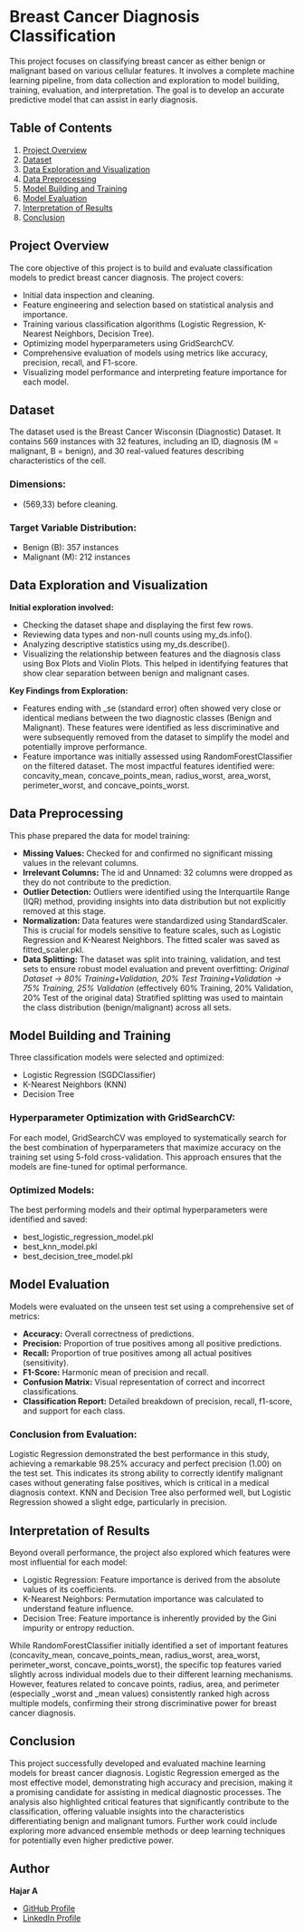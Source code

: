 # Breast Cancer Diagnosis Classification

This project focuses on classifying breast cancer as either benign or malignant based on various cellular features. It involves a complete machine learning pipeline, from data collection and exploration to model building, training, evaluation, and interpretation. The goal is to develop an accurate predictive model that can assist in early diagnosis.

## Table of Contents
1. [Project Overview](#project-overview)
2. [Dataset](#dataset)
3. [Data Exploration and Visualization](#data-exploration-and-visualization)
4. [Data Preprocessing](#data-preprocessing)
5. [Model Building and Training](#model-building-and-training)
6. [Model Evaluation](#model-evaluation)
7. [Interpretation of Results](#interpretation-of-results)
8. [Conclusion](#conclusion)

## Project Overview
The core objective of this project is to build and evaluate classification models to predict breast cancer diagnosis. The project covers:

- Initial data inspection and cleaning.
- Feature engineering and selection based on statistical analysis and importance.
- Training various classification algorithms (Logistic Regression, K-Nearest Neighbors, Decision Tree).
- Optimizing model hyperparameters using GridSearchCV.
- Comprehensive evaluation of models using metrics like accuracy, precision, recall, and F1-score.
- Visualizing model performance and interpreting feature importance for each model.

## Dataset
The dataset used is the Breast Cancer Wisconsin (Diagnostic) Dataset. It contains 569 instances with 32 features, including an ID, diagnosis (M = malignant, B = benign), and 30 real-valued features describing characteristics of the cell.

### Dimensions: 
- (569,33) before cleaning.
### Target Variable Distribution:
- Benign (B): 357 instances
- Malignant (M): 212 instances

## Data Exploration and Visualization
__Initial exploration involved:__
- Checking the dataset shape and displaying the first few rows.
- Reviewing data types and non-null counts using my_ds.info().
- Analyzing descriptive statistics using my_ds.describe().
- Visualizing the relationship between features and the diagnosis class using Box Plots and Violin Plots. This helped in identifying features that show clear separation between benign and malignant cases.

__Key Findings from Exploration:__
- Features ending with _se (standard error) often showed very close or identical medians between the two diagnostic classes (Benign and Malignant). These features were identified as less discriminative and were subsequently removed from the dataset to simplify the model and potentially improve performance.
- Feature importance was initially assessed using RandomForestClassifier on the filtered dataset. The most impactful features identified were: concavity_mean, concave_points_mean, radius_worst, area_worst, perimeter_worst, and concave_points_worst.

## Data Preprocessing
This phase prepared the data for model training:
- **Missing Values:** Checked for and confirmed no significant missing values in the relevant columns.
- **Irrelevant Columns:** The id and Unnamed: 32 columns were dropped as they do not contribute to the prediction.
- **Outlier Detection:** Outliers were identified using the Interquartile Range (IQR) method, providing insights into data distribution but not explicitly removed at this stage.
- **Normalization:** Data features were standardized using StandardScaler. This is crucial for models sensitive to feature scales, such as Logistic Regression and K-Nearest Neighbors. The fitted scaler was saved as fitted_scaler.pkl.
- **Data Splitting:** The dataset was split into training, validation, and test sets to ensure robust model evaluation and prevent overfitting:
*Original Dataset → 80% Training+Validation, 20% Test*
*Training+Validation → 75% Training, 25% Validation* (effectively 60% Training, 20% Validation, 20% Test of the original data)
Stratified splitting was used to maintain the class distribution (benign/malignant) across all sets.

## Model Building and Training
Three classification models were selected and optimized:
- Logistic Regression (SGDClassifier)
- K-Nearest Neighbors (KNN)
- Decision Tree

### Hyperparameter Optimization with GridSearchCV:
For each model, GridSearchCV was employed to systematically search for the best combination of hyperparameters that maximize accuracy on the training set using 5-fold cross-validation. This approach ensures that the models are fine-tuned for optimal performance.

### Optimized Models:
The best performing models and their optimal hyperparameters were identified and saved:
- best_logistic_regression_model.pkl
- best_knn_model.pkl
- best_decision_tree_model.pkl

## Model Evaluation
Models were evaluated on the unseen test set using a comprehensive set of metrics:
- **Accuracy:** Overall correctness of predictions.
- **Precision:** Proportion of true positives among all positive predictions.
- **Recall:** Proportion of true positives among all actual positives (sensitivity).
- **F1-Score:** Harmonic mean of precision and recall.
- **Confusion Matrix:** Visual representation of correct and incorrect classifications.
- **Classification Report:** Detailed breakdown of precision, recall, f1-score, and support for each class.


### Conclusion from Evaluation:
Logistic Regression demonstrated the best performance in this study, achieving a remarkable 98.25% accuracy and perfect precision (1.00) on the test set. This indicates its strong ability to correctly identify malignant cases without generating false positives, which is critical in a medical diagnosis context. KNN and Decision Tree also performed well, but Logistic Regression showed a slight edge, particularly in precision.

## Interpretation of Results
Beyond overall performance, the project also explored which features were most influential for each model:
- Logistic Regression: Feature importance is derived from the absolute values of its coefficients.
- K-Nearest Neighbors: Permutation importance was calculated to understand feature influence.
- Decision Tree: Feature importance is inherently provided by the Gini impurity or entropy reduction.

While RandomForestClassifier initially identified a set of important features (concavity_mean, concave_points_mean, radius_worst, area_worst, perimeter_worst, concave_points_worst), the specific top features varied slightly across individual models due to their different learning mechanisms. However, features related to concave points, radius, area, and perimeter (especially _worst and _mean values) consistently ranked high across multiple models, confirming their strong discriminative power for breast cancer diagnosis.

## Conclusion
This project successfully developed and evaluated machine learning models for breast cancer diagnosis. Logistic Regression emerged as the most effective model, demonstrating high accuracy and precision, making it a promising candidate for assisting in medical diagnostic processes. The analysis also highlighted critical features that significantly contribute to the classification, offering valuable insights into the characteristics differentiating benign and malignant tumors. Further work could include exploring more advanced ensemble methods or deep learning techniques for potentially even higher predictive power.

## Author

**Hajar A**
* [GitHub Profile](https://github.com/Ha-neu-l)
* [LinkedIn Profile](https://www.linkedin.com/in/hajar-a-109a22229/) 